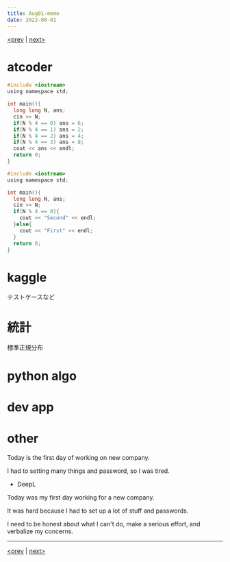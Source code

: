 ```yaml
---
title: Aug01-memo 
date: 2022-08-01 
---
```


[<prev](https://idekworks.github.io/TechnicalMemo/2022/07/31/Jul31.html) | [next>](https://idekworks.github.io/TechnicalMemo/2022/08/02/Aug02.html) 

# atcoder
```c
#include <iostream>
using namespace std;

int main(){
  long long N, ans;
  cin >> N;
  if(N % 4 == 0) ans = 6;
  if(N % 4 == 1) ans = 2;
  if(N % 4 == 2) ans = 4;
  if(N % 4 == 3) ans = 8;
  cout << ans << endl;
  return 0;
}
```

```c
#include <iostream>
using namespace std;

int main(){
  long long N, ans;
  cin >> N;
  if(N % 4 == 0){
    cout << "Second" << endl;
  }else{
    cout << "First" << endl;
  }
  return 0;
}
```

# kaggle
テストケースなど

# 統計
標準正規分布

# python algo

# dev app

# other

Today is the first day of working on new company.

I had to setting many things and password, so I was tired.

- DeepL

Today was my first day working for a new company.

It was hard because I had to set up a lot of stuff and passwords.

I need to be honest about what I can't do, make a serious effort, and verbalize my concerns.



***

[<prev](https://idekworks.github.io/TechnicalMemo/2022/07/31/Jul31.html) | [next>](https://idekworks.github.io/TechnicalMemo/2022/08/02/Aug02.html)

